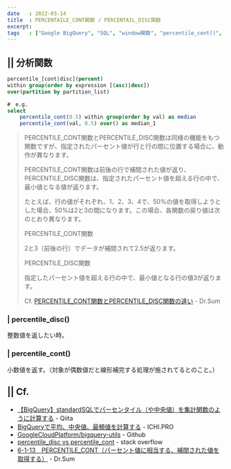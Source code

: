 ```yaml
---
date   : 2022-03-14
title  : PERCENTAILE_CONT関数 / PERCENTAIL_DISC関数
excerpt: 
tags   : ["Google BigQuery", "SQL", "window関数", "percentile_cont()", "percentile_disc()"]
---
```


## || 分析関数

```sql
percentile_[cont|disc](percent) 
within group(order by expression [(asc)|desc])
over(partition by partition_list)
```

```sql
#　e.g.
select 
    percentile_cont(0.5) within group(order by val) as median
    percentile_cont(val, 0.5) over() as median_1
```

> PERCENTILE_CONT関数とPERCENTILE_DISC関数は同様の機能をもつ関数ですが、指定されたパーセント値が行と行の間に位置する場合に、動作が異なります。
> 
> PERCENTILE_CONT関数は前後の行で補間された値が返り、PERCENTILE_DISC関数は、指定されたパーセント値を超える行の中で、最小値となる値が返ります。
> 
> たとえば、行の値がそれぞれ、1、2、3、4で、50%の値を取得しようとした場合、50%は2と3の間になります。この場合、各関数の戻り値は次のとおり異なります。
> 
> PERCENTILE_CONT関数
> 
> 2と3（前後の行）でデータが補間されて2.5が返ります。
> 
> PERCENTILE_DISC関数
> 
> 指定したパーセント値を超える行の中で、最小値となる行の値3が返ります。
> 
> Cf. [PERCENTILE_CONT関数とPERCENTILE_DISC関数の違い](https://cs.wingarc.com/manual/drsum/5.5/ja/UUID-aba632ca-4a60-7689-1cef-7a5e8ae4a0f0.html#UUID-aba632ca-4a60-7689-1cef-7a5e8ae4a0f0_d40785e108022) - Dr.Sum

### | percentile_disc()
整数値を返したい時。

### | percentile_cont()
小数値を返す。（対象が偶数値だと線形補完する処理が施されてるとのこと。）



## || Cf.
+ [【BigQuery】standardSQLでパーセンタイル（や中央値）を集計関数のように計算する](https://qiita.com/dr666m1/items/74a921cf6493169e466c) - Qiita
+ [BigQueryで平均、中央値、最頻値を計算する](https://ichi.pro/bigquery-de-heikin-chuochi-sai-shiki-ne-o-keisansuru-243232206520793) - ICHI.PRO
+ [GoogleCloudPlatform/bigquery-utils](https://github.com/GoogleCloudPlatform/bigquery-utils/tree/master/udfs/community) - Github
+ [percentile_disc vs percentile_cont](https://stackoverflow.com/questions/23585667/percentile-disc-vs-percentile-cont) - stack overflow
+ [6-1-13　PERCENTILE_CONT（パーセント値に相当する、補間された値を取得する）](https://cs.wingarc.com/manual/drsum/5.5/ja/UUID-aba632ca-4a60-7689-1cef-7a5e8ae4a0f0.html) - Dr.Sum
